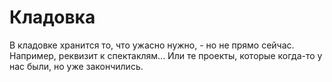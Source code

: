 # Кладовка

В кладовке хранится то, что ужасно нужно, - но не прямо сейчас. Например, реквизит к спектаклям... Или те проекты, которые когда-то у нас были, но уже закончились.
